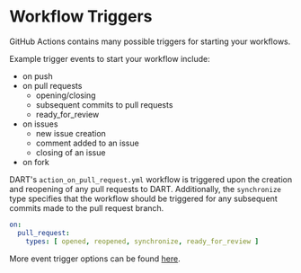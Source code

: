 # Workflow Triggers
GitHub Actions contains many possible triggers for starting your workflows. 

Example trigger events to start your workflow include:
- on push
- on pull requests
    - opening/closing
    - subsequent commits to pull requests
    - ready_for_review
- on issues
    - new issue creation
    - comment added to an issue
    - closing of an issue
- on fork

DART's `action_on_pull_request.yml` workflow is triggered upon the creation and reopening of any pull requests to DART. Additionally, the `synchronize` type specifies that the workflow should be triggered for any subsequent commits made to the pull request branch.


```yaml
on:
  pull_request:
    types: [ opened, reopened, synchronize, ready_for_review ]
```

More event trigger options can be found [here](https://docs.github.com/en/actions/using-workflows/triggering-a-workflow).
